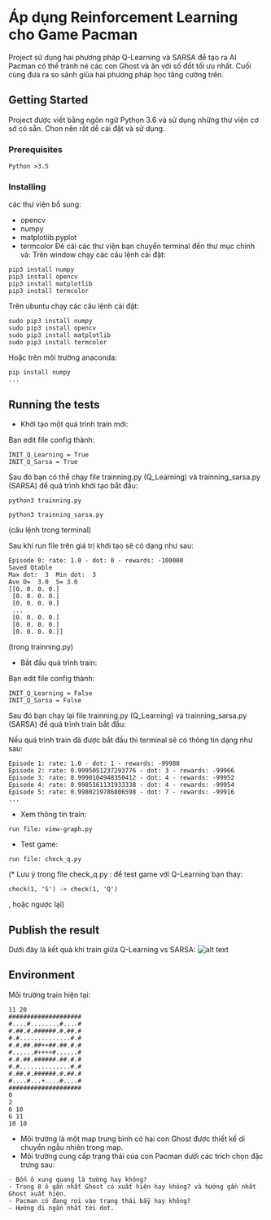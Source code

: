 # Áp dụng Reinforcement Learning cho Game Pacman
Project sử dụng hai phương pháp Q-Learning và SARSA để tạo ra AI Pacman có thể tránh né các con Ghost và ăn với số đốt tối ưu nhất. Cuối cùng đưa ra so sánh giũa hai phương pháp học tăng cường trên.
## Getting Started
Project được viết bằng ngôn ngữ Python 3.6 và sử dụng những thư viện cơ sở có sẵn. Chon nên rất dễ cài đặt và sử dụng.
### Prerequisites
```
Python >3.5
```
### Installing
các thư viện bổ sung:
+ opencv
+ numpy
+ matplotlib.pyplot
+ termcolor
Đẻ cái các thư viện bạn chuyển terminal đến thư mục chính và:
Trên window chạy các câu lệnh cài đặt:
```
pip3 install numpy
pip3 install opencv
pip3 install matplotlib
pip3 install termcolor
```
Trên ubuntu chạy các câu lệnh cài đặt:
```
sudo pip3 install numpy
sudo pip3 install opencv
sudo pip3 install matplotlib
sudo pip3 install termcolor
```
Hoặc trên môi trường anaconda:
```
pip install numpy
...
```
## Running the tests
- Khởi tạo một quá trình train mới:

Bạn edit file config thành:
```
INIT_Q_Learning = True
INIT_Q_Sarsa = True
```
Sau đó bạn có thể chạy file trainning.py (Q_Learning) và trainning_sarsa.py (SARSA) để quá trình khởi tạo bắt đầu:
```
python3 trainning.py
```
```
python3 trainning_sarsa.py
```
(câu lệnh trong terminal)

Sau khi run file trên giá trị khởi tạo sẽ có dạng như sau:
```
Episode 0: rate: 1.0 - dot: 0 - rewards: -100000
Saved Qtable
Max dot:  3  Min dot:  3
Ave D=  3.0  S= 3.0  
[[0. 0. 0. 0.]
 [0. 0. 0. 0.]
 [0. 0. 0. 0.]
 ...
 [0. 0. 0. 0.]
 [0. 0. 0. 0.]
 [0. 0. 0. 0.]]
 ```
 (trong trainning.py)
 - Bắt đầu quá trình train:
 
 Bạn edit file config thành:
```
INIT_Q_Learning = False
INIT_Q_Sarsa = False
```
Sau đó bạn chạy lại file trainning.py (Q_Learning) và trainning_sarsa.py (SARSA) để quá trình train bắt đầu:

Nếu quá trình train đã được bắt đầu thì terminal sẽ có thông tin dạng như sau:
```
Episode 1: rate: 1.0 - dot: 1 - rewards: -99988
Episode 2: rate: 0.9995051237293776 - dot: 3 - rewards: -99966
Episode 3: rate: 0.9990104948350412 - dot: 4 - rewards: -99952
Episode 4: rate: 0.9985161131933338 - dot: 4 - rewards: -99954
Episode 5: rate: 0.9980219786806598 - dot: 7 - rewards: -99916
...
```
- Xem thông tin train:
```
run file: view-graph.py
```
- Test game:
```
run file: check_q.py
```
(* Lưu ý trong file check_q.py : để test game với Q-Learning bạn thay:
```
check(1, 'S') -> check(1, 'Q')
```
, hoặc ngược lại)
## Publish the result
Dưới đây là kết quả khi train giữa Q-Learning vs SARSA:
![alt text](https://i.imgur.com/NGl5tYh.png)
## Environment
Môi trường train hiện tại:
```
11 20
####################
#....#........#....#
#.##.#.######.#.##.#
#.#..............#.#
#.#.##.##++##.##.#.#
#......#++++#......#
#.#.##.######.##.#.#
#.#..............#.#
#.##.#.######.#.##.#
#....#...+....#....#
####################
0
2
6 10
6 11
10 10
```
+ Môi trường là một map trung bình có hai con Ghost được thiết kế di chuyển ngẫu nhiên trong map.
+ Môi trường cung cấp trạng thái của con Pacman dưới các trích chọn đặc trưng sau:
```
- Bốn ô xung quang là tường hay không?
- Trong 8 ô gần nhất Ghost có xuất hiện hay không? và hướng gần nhât Ghost xuất hiện.
- Pacman có đang rơi vào trạng thái bẫy hay không?
- Hướng đi ngắn nhất tới dot.
```
